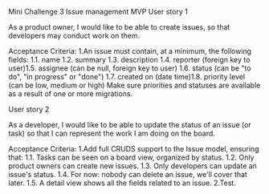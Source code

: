 Mini Challenge 3
Issue management MVP
User story 1

As a product owner, I would like to be able to create issues, so that developers may conduct work on them.

Acceptance Criteria:
1.An issue must contain, at a minimum, the following fields:
1.1. name
1.2. summary
1.3. description
1.4. reporter (foreign key to user)1.5. assignee (can be null, foreign key to user)
1.6. status (can be "to do", "in progress" or "done")
1.7. created on (date time)1.8. priority level (can be low, medium or high)
Make sure priorities and statuses are available as a result of one or more migrations.

User story 2

As a developer, I would like to be able to update the status of an issue (or task) so that I can represent the work I am doing on the board.

Acceptance Criteria:
1.Add full CRUDS support to the Issue model, ensuring that:
1.1. Tasks can be seen on a board view, organized by status.
1.2. Only product owners can create new issues.
1.3. Only developers can update an issue's status.
1.4. For now: nobody can delete an issue, we'll cover that later.
1.5. A detail view shows all the fields related to an issue.
2.Test.